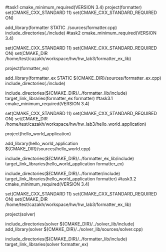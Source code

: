 #task1
cmake_minimum_required(VERSION 3.4)
project(formatter)
set(CMAKE_CXX_STANDARD 11)
set(CMAKE_CXX_STANDARD_REQUIRED ON)


add_library(formatter STATIC ./sources/formatter.cpp)
include_directories(./include)
#task2
cmake_minimum_required(VERSION 3.4)

set(CMAKE_CXX_STANDARD 11)
set(CMAKE_CXX_STANDARD_REQUIRED ON)
set(CMAKE_DIR /home/test/cazakh/workspace/hw/hw_lab3/formatter_ex_lib)

project(formatter_ex)

add_library(formatter_ex STATIC ${CMAKE_DIR}/sources/formatter_ex.cpp)
include_directories(./include)


include_directories(${CMAKE_DIR}/../formatter_lib/include)
target_link_libraries(formatter_ex formatter)
#task3.1
cmake_minimum_required(VERSION 3.4)

set(CMAKE_CXX_STANDARD 11)
set(CMAKE_CXX_STANDARD_REQUIRED ON)
set(CMAKE_DIR /home/test/cazakh/workspace/hw/hw_lab3/hello_world_application) 

project(hello_world_application)

add_library(hello_world_application ${CMAKE_DIR}/sources/hello_world.cpp)

include_directories(${CMAKE_DIR}/../formatter_ex_lib/include)
target_link_libraries(hello_world_application formatter_ex)

include_directories(${CMAKE_DIR}/../formatter/include)
target_link_libraries(hello_world_application formatter)
#task3.2
cmake_minimum_required(VERSION 3.4)

set(CMAKE_CXX_STANDARD 11)
set(CMAKE_CXX_STANDARD_REQUIRED ON)
set(CMAKE_DIR /home/test/cazakh/workspace/hw/hw_lab3/formatter_ex_lib)

project(solver)


include_directories(solver ${CMAKE_DIR}/../solver_lib/include)
add_library(solver ${CMAKE_DIR}/../solver_lib/sources/solver.cpp)



include_directories(${CMAKE_DIR}/../formatter_lib/include)
target_link_libraries(solver formatter_ex)
